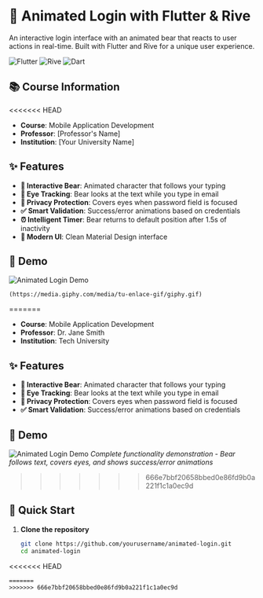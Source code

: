# 🐻 Animated Login with Flutter & Rive

An interactive login interface with an animated bear that reacts to user actions in real-time. Built with Flutter and Rive for a unique user experience.

![Flutter](https://img.shields.io/badge/Flutter-3.13.0-blue?style=for-the-badge&logo=flutter)
![Rive](https://img.shields.io/badge/Rive-Animation-orange?style=for-the-badge)
![Dart](https://img.shields.io/badge/Dart-3.1.0-blue?style=for-the-badge&logo=dart)

## 📚 Course Information
<<<<<<< HEAD

- **Course**: Mobile Application Development
- **Professor**: [Professor's Name]
- **Institution**: [Your University Name]

## ✨ Features

- **🐻 Interactive Bear**: Animated character that follows your typing
- **👀 Eye Tracking**: Bear looks at the text while you type in email
- **🙈 Privacy Protection**: Covers eyes when password field is focused
- **✅ Smart Validation**: Success/error animations based on credentials
- **⏰ Intelligent Timer**: Bear returns to default position after 1.5s of inactivity
- **🎨 Modern UI**: Clean Material Design interface

## 🎥 Demo

![Animated Login Demo](https://via.placeholder.com/600x400/4A90E2/FFFFFF?text=GIF+Showing+Full+Functionality)


```
(https://media.giphy.com/media/tu-enlace-gif/giphy.gif)
```

=======
- **Course**: Mobile Application Development  
- **Professor**: Dr. Jane Smith
- **Institution**: Tech University

## ✨ Features

- **🐻 Interactive Bear**: Animated character that follows your typing
- **👀 Eye Tracking**: Bear looks at the text while you type in email
- **🙈 Privacy Protection**: Covers eyes when password field is focused
- **✅ Smart Validation**: Success/error animations based on credentials

## 🎥 Demo

![Animated Login Demo](https://github.com/UrielReynel/loginanimado/blob/main/assets/2025-09-18-16-25-41.gif)
*Complete functionality demonstration - Bear follows text, covers eyes, and shows success/error animations*
>>>>>>> 666e7bbf20658bbed0e86fd9b0a221f1c1a0ec9d

## 🚀 Quick Start

1. **Clone the repository**
   ```bash
   git clone https://github.com/yourusername/animated-login.git
   cd animated-login
<<<<<<< HEAD
   ```
=======
>>>>>>> 666e7bbf20658bbed0e86fd9b0a221f1c1a0ec9d
